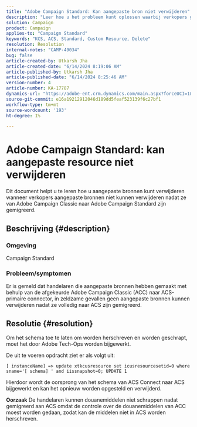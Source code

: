 ```yaml
---
title: "Adobe Campaign Standard: Kan aangepaste bron niet verwijderen"
description: "Leer hoe u het probleem kunt oplossen waarbij verkopers geen aangepaste bronnen kunnen verwijderen nadat ze van Adobe Campaign Classic naar Adobe Campaign Standard zijn gemigreerd."
solution: Campaign
product: Campaign
applies-to: "Campaign Standard"
keywords: "KCS, ACS, Standard, Custom Resource, Delete"
resolution: Resolution
internal-notes: "CAMP-49034"
bug: false
article-created-by: Utkarsh Jha
article-created-date: "6/14/2024 8:19:06 AM"
article-published-by: Utkarsh Jha
article-published-date: "6/14/2024 8:25:46 AM"
version-number: 4
article-number: KA-17787
dynamics-url: "https://adobe-ent.crm.dynamics.com/main.aspx?forceUCI=1&pagetype=entityrecord&etn=knowledgearticle&id=7b1e80c2-262a-ef11-840a-000d3a5a67ba"
source-git-commit: e16a19212912046d189dd5feaf523139f6c27bf1
workflow-type: tm+mt
source-wordcount: '193'
ht-degree: 1%

---
```


# Adobe Campaign Standard: kan aangepaste resource niet verwijderen


Dit document helpt u te leren hoe u aangepaste bronnen kunt verwijderen wanneer verkopers aangepaste bronnen niet kunnen verwijderen nadat ze van Adobe Campaign Classic naar Adobe Campaign Standard zijn gemigreerd.

## Beschrijving {#description}


### <b>Omgeving</b>

Campaign Standard



### <b>Probleem/symptomen</b>

Er is gemeld dat handelaren die aangepaste bronnen hebben gemaakt met behulp van de afgekeurde Adobe Campaign Classic (ACC) naar ACS-primaire connector, in zeldzame gevallen geen aangepaste bronnen kunnen verwijderen nadat ze volledig naar ACS zijn gemigreerd.


## Resolutie {#resolution}


Om het schema toe te laten om worden herschreven en worden geschrapt, moet het door Adobe Tech-Ops worden bijgewerkt.

De uit te voeren opdracht ziet er als volgt uit:

`[ instanceName] => update xtkcusresource set icusresourcesetid=0 where sname='[ schema] ' and iissnapshot=0; UPDATE 1`

Hierdoor wordt de oorsprong van het schema van ACS Connect naar ACS bijgewerkt en kan het opnieuw worden opgesteld en verwijderd.


<b>Oorzaak</b>
De handelaren kunnen douanemiddelen niet schrappen nadat gemigreerd aan ACS omdat de controle over de douanemiddelen van ACC moest worden gedaan, zodat kan de middelen niet in ACS worden herschreven.

